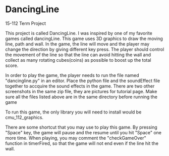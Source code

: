 # DancingLine
15-112 Term Project

This project is called DancingLine. I was inspired by one of my favorite games called dancingLine. 
This game uses 3D graphics to draw the moving line, path and wall. In the game, the line will move and the player may change the direction by giving different key press. The player should control the movement of the line so that the line can avoid hitting  the wall and collect as many rotating cubes(coins) as possible to boost up the total score.

In order to play the game, the player needs to run the file named "dancingline.py" in an editor. 
Place the python file and the soundEffect file together to accquire the sound effects in the game. There are two other screenshots in the same zip file, they are pictures for tutorial page. Make sure all the files listed above are in the same directory before running the game

To run this game, the only library you will need to install would be cmu_112_graphics. 

There are some shortcut that you may use to play this game. By pressing "Space" key, the game will pause and the resume until you hit "Space" one more time. When playing, you may comment the "checkGameOver" function in timerFired, so that the game will not end even if the line hit the wall.
